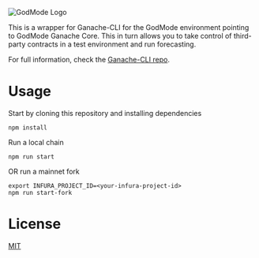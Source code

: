 ![GodMode Logo](https://godmode-public-assets.s3.amazonaws.com/godmode_logo.jpg)

This is a wrapper for Ganache-CLI for the GodMode environment pointing to GodMode Ganache Core. This in turn allows you to take control of third-party contracts in a test environment and run forecasting.

For full information, check the [Ganache-CLI repo](https://github.com/trufflesuite/ganache-cli).

# Usage

Start by cloning this repository and installing dependencies

```
npm install
```

Run a local chain

```
npm run start
```

OR run a mainnet fork

```
export INFURA_PROJECT_ID=<your-infura-project-id>
npm run start-fork
```

# License

[MIT](https://tldrlegal.com/license/mit-license)
